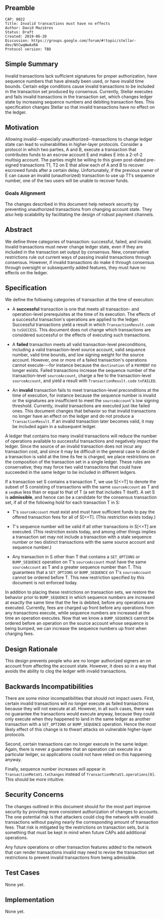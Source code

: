 ## Preamble

```
CAP: 0022
Title: Invalid transactions must have no effects
Author: David Mazières
Status: Draft
Created: 2019-06-20
Discussion: https://groups.google.com/forum/#!topic/stellar-dev/NtCwqWwAxRA
Protocol version: TBD
```

## Simple Summary

Invalid transactions lack sufficient signatures for proper
authorization, have sequence numbers that have already been used, or
have invalid time bounds.  Certain edge conditions cause invalid
transactions to be included in the transaction set produced by
consensus.  Currently, Stellar executes and fails invalid transactions
in the transaction set, which changes ledger state by increasing
sequence numbers and debiting transaction fees.  This specification
changes Stellar so that invalid transactions have no effect on the
ledger.

## Motivation

Allowing invalid--especially unauthorized--transactions to change
ledger state can lead to vulnerabilities in higher-layer protocols.
Consider a protocol in which two parties, A and B, execute a
transaction that contributes funds to an escrow account E and makes E
into a 2-of-2 multisig account.  The parties might be willing to this
given post-dated pre-signed transactions T1, T2 on E that allow each
of A and B to recover escrowed funds after a certain delay.
Unfortunately, if the previous owner of E can cause an invalid
(unauthorized) transaction to use up T1's sequence number, one of the
two users will be unable to recover funds.

### Goals Alignment

The changes described in this document help network security by
preventing unauthorized transactions from changing account state.
They also help scalability by facilitating the design of robust
payment channels.

## Abstract

We define three categories of transaction: successful, failed, and
invalid.  Invalid transactions must never change ledger state, even if
they are included in the transaction set output by consensus.  New,
conservative restrictions rule out current ways of passing invalid
transactions through consensus.  However, if invalid transactions do
make it through consensus through oversight or subsequently added
features, they must have no effects on the ledger.

## Specification

We define the following categories of transaction at the time of
execution:

* A **successful** transaction is one that meets all transaction- and
  operation-level prerequisites at the time of its execution.  The
  effects of a successful transaction's operations are applied to the
  ledger.  Successful transactions yield a result in which
  `TransactionResult.code` is `txSUCCESS`.  This document does not
  change which transactions are considered successful or the effects
  of executing such transactions.

* A **failed** transaction meets all valid transaction-level
  preconditions, including a valid transaction-level source account,
  valid sequence number, valid time bounds, and low signing weight for
  the source account.  However, one or more of a failed transaction's
  operations cannot execute---for instance because the `destination`
  of a `PAYMENT` no longer exists.  Failed transactions increase the
  sequence number of the transaction-level `sourceAccount`, charge a
  fee to the transaction-level `sourceAccount`, and yield a result
  with `TransactionResult.code` `txFAILED`.

* An **invalid** transaction fails to meet transaction-level
  preconditions at the time of execution, for instance because the
  sequence number is invalid or the signatures are insufficient to
  meet the `sourceAccount`'s low signing threshold.  Currently,
  invalid transactions are executed just like failed ones.  This
  document changes that behavior so that invalid transactions no
  longer have an effect on the ledger and do not produce a
  `TransactionResult`.  If an invalid transaction later becomes valid,
  it may be included again in a subsequent ledger.

A ledger that contains too many invalid transactions will reduce the
number of operations available to successful transactions and
negatively impact the ledger.  Since the source of an invalid
transaction does not incur any transaction cost, and since it may be
difficult in the general case to decide if a transaction is valid at
the time its fee is charged, we place restrictions on the composition
of the transaction set in a single ledger.  These rules are
conservative; they may force two valid transactions that could have
succeeded in the same ledger to be included in different ledgers.

If a transaction set S contains a transaction T, we use S[<=T] to
denote the subset of S consisting of transactions with the same
`sourceAccount` as T and a `seqNum` less than or equal to that of T (a
set that includes T itself).  A set S is **admissible**, and hence can
be a candidate for the consensus transaction set, if all of the
following hold for each transaction T in S:

* T's `sourceAccount` must exist and must have sufficient funds to pay
  the offered transaction fees for all of S[<=T].  (This restriction
  exists today.)

* T's sequence number will be valid if all other transactions in
  S[<=T] are executed. (This restriction exists today, and among other
  things implies a transaction set may not include a transaction with
  a stale sequence number or two distinct transactions with the same
  source account and sequence number.)

* Any transaction in S other than T that contains a `SET_OPTIONS` or
  `BUMP_SEQUENCE` operation on T's `sourceAccount` must have the same
  `sourceAccount` as T and a greater sequence number than T.  This
  guarantees that a `SET_OPTIONS` or `BUMP_SEQUENCE` on T's
  `sourceAccount` cannot be ordered before T.  This new restriction
  specified by this document is not enforced today.

In addition to placing these restrictions on transaction sets, we
restore the behavior prior to `BUMP_SEQUENCE` in which sequence
numbers are increased at exactly the same time that the fee is
debited, before any operations are executed.  Currently, fees are
charged up front before any operations from any transactions execute,
while sequence numbers are increased at the time an operation
executes.  Now that we know a `BUMP_SEQUENCE` cannot be ordered before
an operation on the source account whose sequence is being bumped, we
can increase the sequence numbers up front when charging fees.

## Design Rationale

This design prevents people who are no longer authorized signers an on
account from affecting the account state.  However, it does so in a
way that avoids the ability to clog the ledger with invalid
transactions.

## Backwards Incompatibilities

There are some minor incompatibilities that should not impact users.
First, certain invalid transactions will no longer execute as failed
transactions because they will not execute at all.  However, in all
such cases, there was no guarantee the transactions would execute
anyway, because they could only execute when they happened to land in
the same ledger as another transaction with a `SET_OPTIONS` or
`BUMP_SEQUENCE` operation.  Hence the most likely effect of this
change is to thwart attacks on vulnerable higher-layer protocols.

Second, certain transactions can no longer execute in the same
ledger.  Again, there is never a guarantee that an operation can
execute in a particular ledger, so applications could not have relied
on this happening anyway.

Finally, sequence number increases will appear in
`TransactionMetaV1.txChanges` instead of
`TransactionMetaV1.operations[0]`.  This should be more intuitive.

## Security Concerns

The changes outlined in this document should for the most part improve
security by providing more consistent authorization of changes to
accounts.  The one potential risk is that attackers could clog the
network with invalid transactions without paying nearly the
corresponding amount of transaction fees.  That risk is mitigated by
the restrictions on transaction sets, but is something that must be
kept in mind when future CAPs add additional operations.

Any future operations or other transaction features added to the
network that can render transactions invalid may need to revise the
transaction set restrictions to prevent invalid transactions from
being admissible.

## Test Cases

None yet.

## Implementation

None yet.
